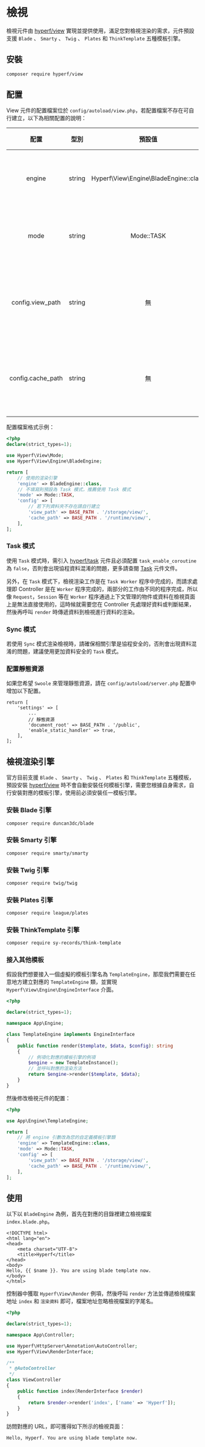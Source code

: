 # 檢視

檢視元件由 [hyperf/view](https://github.com/hyperf/view) 實現並提供使用，滿足您對檢視渲染的需求，元件預設支援 `Blade` 、 `Smarty` 、 `Twig` 、 `Plates` 和 `ThinkTemplate` 五種模板引擎。

## 安裝

```bash
composer require hyperf/view
```

## 配置

View 元件的配置檔案位於 `config/autoload/view.php`，若配置檔案不存在可自行建立，以下為相關配置的說明：

|       配置        |  型別  |                預設值                 |       備註       |
|:-----------------:|:------:|:-------------------------------------:|:----------------:|
|      engine       | string | Hyperf\View\Engine\BladeEngine::class |   檢視渲染引擎   |
|       mode        | string |              Mode::TASK               |   檢視渲染模式   |
| config.view_path  | string |                  無                   | 檢視檔案預設地址 |
| config.cache_path | string |                  無                   | 檢視檔案快取地址 |

配置檔案格式示例：

```php
<?php
declare(strict_types=1);

use Hyperf\View\Mode;
use Hyperf\View\Engine\BladeEngine;

return [
    // 使用的渲染引擎
    'engine' => BladeEngine::class,
    // 不填寫則預設為 Task 模式，推薦使用 Task 模式
    'mode' => Mode::TASK,
    'config' => [
        // 若下列資料夾不存在請自行建立
        'view_path' => BASE_PATH . '/storage/view/',
        'cache_path' => BASE_PATH . '/runtime/view/',
    ],
];
```

### Task 模式

使用 `Task` 模式時，需引入 [hyperf/task](https://github.com/hyperf/task) 元件且必須配置 `task_enable_coroutine` 為 `false`，否則會出現協程資料混淆的問題，更多請查閱 [Task](zh-tw/task.md) 元件文件。

另外，在 `Task` 模式下，檢視渲染工作是在 `Task Worker` 程序中完成的，而請求處理即 Controller 是在 `Worker` 程序完成的，兩部分的工作由不同的程序完成，所以像 `Request`，`Session` 等在 `Worker` 程序通過上下文管理的物件或資料在檢視頁面上是無法直接使用的，這時候就需要您在 Controller 先處理好資料或判斷結果，然後再呼叫 `render` 時傳遞資料到檢視進行資料的渲染。

### Sync 模式

若使用 `Sync` 模式渲染檢視時，請確保相關引擎是協程安全的，否則會出現資料混淆的問題，建議使用更加資料安全的 `Task` 模式。

### 配置靜態資源

如果您希望 `Swoole` 來管理靜態資源，請在 `config/autoload/server.php` 配置中增加以下配置。

```
return [
    'settings' => [
        ...
        // 靜態資源
        'document_root' => BASE_PATH . '/public',
        'enable_static_handler' => true,
    ],
];

```

## 檢視渲染引擎

官方目前支援 `Blade` 、 `Smarty` 、 `Twig` 、 `Plates` 和 `ThinkTemplate` 五種模板，預設安裝 [hyperf/view](https://github.com/hyperf/view) 時不會自動安裝任何模板引擎，需要您根據自身需求，自行安裝對應的模板引擎，使用前必須安裝任一模板引擎。

### 安裝 Blade 引擎

```bash
composer require duncan3dc/blade
```

### 安裝 Smarty 引擎

```bash
composer require smarty/smarty
```

### 安裝 Twig 引擎

```bash
composer require twig/twig
```

### 安裝 Plates 引擎

```bash
composer require league/plates
```

### 安裝 ThinkTemplate 引擎

```bash
composer require sy-records/think-template
```

### 接入其他模板

假設我們想要接入一個虛擬的模板引擎名為 `TemplateEngine`，那麼我們需要在任意地方建立對應的 `TemplateEngine` 類，並實現 `Hyperf\View\Engine\EngineInterface` 介面。

```php
<?php

declare(strict_types=1);

namespace App\Engine;

class TemplateEngine implements EngineInterface
{
    public function render($template, $data, $config): string
    {
        // 例項化對應的模板引擎的例項
        $engine = new TemplateInstance();
        // 並呼叫對應的渲染方法
        return $engine->render($template, $data);
    }
}

```

然後修改檢視元件的配置：

```php
<?php

use App\Engine\TemplateEngine;

return [
    // 將 engine 引數改為您的自定義模板引擎類
    'engine' => TemplateEngine::class,
    'mode' => Mode::TASK,
    'config' => [
        'view_path' => BASE_PATH . '/storage/view/',
        'cache_path' => BASE_PATH . '/runtime/view/',
    ],
];
```

## 使用

以下以 `BladeEngine` 為例，首先在對應的目錄裡建立檢視檔案 `index.blade.php`。

```blade
<!DOCTYPE html>
<html lang="en">
<head>
    <meta charset="UTF-8">
    <title>Hyperf</title>
</head>
<body>
Hello, {{ $name }}. You are using blade template now.
</body>
</html>
```

控制器中獲取 `Hyperf\View\Render` 例項，然後呼叫 `render` 方法並傳遞檢視檔案地址 `index` 和 `渲染資料` 即可，檔案地址忽略檢視檔案的字尾名。

```php
<?php

declare(strict_types=1);

namespace App\Controller;

use Hyperf\HttpServer\Annotation\AutoController;
use Hyperf\View\RenderInterface;

/**
 * @AutoController
 */
class ViewController
{
    public function index(RenderInterface $render)
    {
        return $render->render('index', ['name' => 'Hyperf']);
    }
}

```

訪問對應的 URL，即可獲得如下所示的檢視頁面：

```
Hello, Hyperf. You are using blade template now.
```


